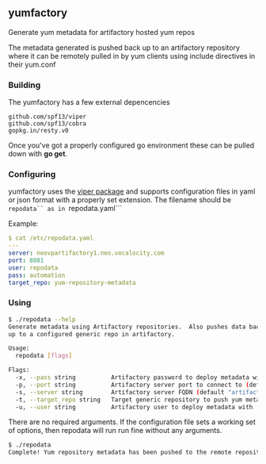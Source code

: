 ## yumfactory
Generate yum metadata for artifactory hosted yum repos

The metadata generated is pushed back up to an artifactory repository
where it can be remotely pulled in by yum clients using include directives
in their yum.conf

### Building

The yumfactory has a few external depencencies

```
github.com/spf13/viper
github.com/spf13/cobra
gopkg.in/resty.v0
```

Once you've got a properly configured go environment these can be pulled down with __go get__.

### Configuring

yumfactory uses the [viper package](https://github.com/spf13/viper) and supports
configuration files in yaml or json format with a properly set extension. The
filename should be ```repodata`` as in ```repodata.yaml```

Example:
```yaml
$ cat /etc/repodata.yaml
---
server: neovpartifactory1.neo.vocalocity.com
port: 8081
user: repodata
pass: automation
target_repo: yum-repository-metadata
```

### Using

```bash
$ ./repodata --help
Generate metadata using Artifactory repositories.  Also pushes data back
up to a configured generic repo in artifactory.

Usage:
  repodata [flags]

Flags:
  -x, --pass string          Artifactory password to deploy metadata with
  -p, --port string          Artifactory server port to connect to (default "8081")
  -s, --server string        Artifactory server FQDN (default "artifactory.server.missing")
  -t, --target_repo string   Target generic repository to push yum metadata to (default "yum-repository-metadata")
  -u, --user string          Artifactory user to deploy metadata with
  ```
  
There are no required arguments. If the configuration file sets a working set of options, then repodata will run run fine without any arguments.

```bash
$ ./repodata
Complete! Yum repository metadata has been pushed to the remote repository.
```

